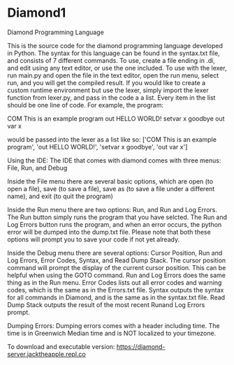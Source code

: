 # Diamond1
Diamond Programming Language

This is the source code for the diamond programming language developed in Python.
The syntax for this language can be found in the syntax.txt file, and consists of 7 different commands.
To use, create a file ending in .di, and edit using any text editor, or use the one included. To use with the lexer, run main.py and open the file in the text editor, open the run menu, select run, and you will get the compiled result.
If you would like to create a custom runtime environment but use the lexer, simply import the lexer function from lexer.py, and pass in the code a a list. Every item in the list should be one line of code. For example, the program:

COM This is an example program
out HELLO WORLD!
setvar x goodbye
out var x

would be passed into the lexer as a list like so: ['COM This is an example program', 'out HELLO WORLD!', 'setvar x goodbye', 'out var x']

Using the IDE:
The IDE that comes with diamond comes with three menus: File, Run, and Debug

Inside the File menu there are several basic options, which are open (to open a file), save (to save a file), save as (to save a file under a different name), and exit (to quit the program)

Inside the Run menu there are two options: Run, and Run and Log Errors. The Run button simply runs the program that you have selcted. The Run and Log Errors button runs the program, and when an error occurs, the python error will be dumped into the dump.txt file. Please note that both these options will prompt you to save your code if not yet already.

Inside the Debug menu there are several options: Cursor Position, Run and Log Errors, Error Codes, Syntax, and Read Dump Stack. The cursor position command will prompt the display of the current cursor position. This can be helpful when using the GOTO command. Run and Log Errors does the same thing as in the Run menu. Error Codes lists out all error codes and warning codes, which is the same as in the Errors.txt file. Syntax outputs the syntax for all commands in Diamond, and is the same as in the syntax.txt file. Read Dump Stack outputs the result of the most recent Runand Log Errors prompt.

Dumping Errors: Dumping errors comes with a header including time. The time is in Greenwich Median time and is NOT localized to your timezone.

To download and executable version: https://diamond-server.jacktheapple.repl.co
